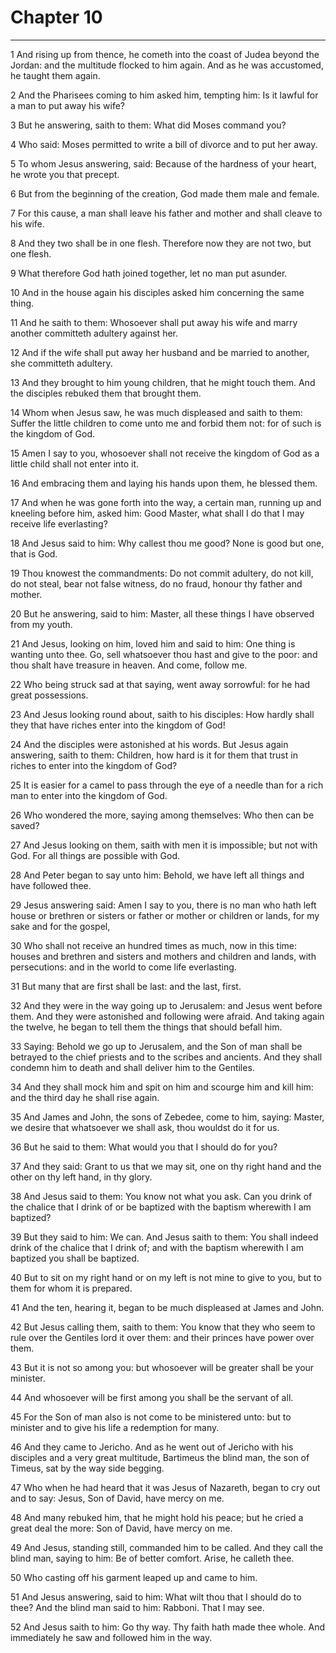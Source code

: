 # Chapter 10

***

1 And rising up from thence, he cometh into the coast of Judea beyond the Jordan: and the multitude flocked to him again. And as he was accustomed, he taught them again.

2 And the Pharisees coming to him asked him, tempting him: Is it lawful for a man to put away his wife?

3 But he answering, saith to them: What did Moses command you?

4 Who said: Moses permitted to write a bill of divorce and to put her away.

5 To whom Jesus answering, said: Because of the hardness of your heart, he wrote you that precept.

6 But from the beginning of the creation, God made them male and female.

7 For this cause, a man shall leave his father and mother and shall cleave to his wife.

8 And they two shall be in one flesh. Therefore now they are not two, but one flesh.

9 What therefore God hath joined together, let no man put asunder.

10 And in the house again his disciples asked him concerning the same thing.

11 And he saith to them: Whosoever shall put away his wife and marry another committeth adultery against her.

12 And if the wife shall put away her husband and be married to another, she committeth adultery.

13 And they brought to him young children, that he might touch them. And the disciples rebuked them that brought them.

14 Whom when Jesus saw, he was much displeased and saith to them: Suffer the little children to come unto me and forbid them not: for of such is the kingdom of God.

15 Amen I say to you, whosoever shall not receive the kingdom of God as a little child shall not enter into it.

16 And embracing them and laying his hands upon them, he blessed them.

17 And when he was gone forth into the way, a certain man, running up and kneeling before him, asked him: Good Master, what shall I do that I may receive life everlasting?

18 And Jesus said to him: Why callest thou me good? None is good but one, that is God.

19 Thou knowest the commandments: Do not commit adultery, do not kill, do not steal, bear not false witness, do no fraud, honour thy father and mother.

20 But he answering, said to him: Master, all these things I have observed from my youth.

21 And Jesus, looking on him, loved him and said to him: One thing is wanting unto thee. Go, sell whatsoever thou hast and give to the poor: and thou shalt have treasure in heaven. And come, follow me.

22 Who being struck sad at that saying, went away sorrowful: for he had great possessions.

23 And Jesus looking round about, saith to his disciples: How hardly shall they that have riches enter into the kingdom of God!

24 And the disciples were astonished at his words. But Jesus again answering, saith to them: Children, how hard is it for them that trust in riches to enter into the kingdom of God?

25 It is easier for a camel to pass through the eye of a needle than for a rich man to enter into the kingdom of God.

26 Who wondered the more, saying among themselves: Who then can be saved?

27 And Jesus looking on them, saith with men it is impossible; but not with God. For all things are possible with God.

28 And Peter began to say unto him: Behold, we have left all things and have followed thee.

29 Jesus answering said: Amen I say to you, there is no man who hath left house or brethren or sisters or father or mother or children or lands, for my sake and for the gospel,

30 Who shall not receive an hundred times as much, now in this time: houses and brethren and sisters and mothers and children and lands, with persecutions: and in the world to come life everlasting.

31 But many that are first shall be last: and the last, first.

32 And they were in the way going up to Jerusalem: and Jesus went before them. And they were astonished and following were afraid. And taking again the twelve, he began to tell them the things that should befall him.

33 Saying: Behold we go up to Jerusalem, and the Son of man shall be betrayed to the chief priests and to the scribes and ancients. And they shall condemn him to death and shall deliver him to the Gentiles.

34 And they shall mock him and spit on him and scourge him and kill him: and the third day he shall rise again.

35 And James and John, the sons of Zebedee, come to him, saying: Master, we desire that whatsoever we shall ask, thou wouldst do it for us.

36 But he said to them: What would you that I should do for you?

37 And they said: Grant to us that we may sit, one on thy right hand and the other on thy left hand, in thy glory.

38 And Jesus said to them: You know not what you ask. Can you drink of the chalice that I drink of or be baptized with the baptism wherewith I am baptized?

39 But they said to him: We can. And Jesus saith to them: You shall indeed drink of the chalice that I drink of; and with the baptism wherewith I am baptized you shall be baptized.

40 But to sit on my right hand or on my left is not mine to give to you, but to them for whom it is prepared.

41 And the ten, hearing it, began to be much displeased at James and John.

42 But Jesus calling them, saith to them: You know that they who seem to rule over the Gentiles lord it over them: and their princes have power over them.

43 But it is not so among you: but whosoever will be greater shall be your minister.

44 And whosoever will be first among you shall be the servant of all.

45 For the Son of man also is not come to be ministered unto: but to minister and to give his life a redemption for many.

46 And they came to Jericho. And as he went out of Jericho with his disciples and a very great multitude, Bartimeus the blind man, the son of Timeus, sat by the way side begging.

47 Who when he had heard that it was Jesus of Nazareth, began to cry out and to say: Jesus, Son of David, have mercy on me.

48 And many rebuked him, that he might hold his peace; but he cried a great deal the more: Son of David, have mercy on me.

49 And Jesus, standing still, commanded him to be called. And they call the blind man, saying to him: Be of better comfort. Arise, he calleth thee.

50 Who casting off his garment leaped up and came to him.

51 And Jesus answering, said to him: What wilt thou that I should do to thee? And the blind man said to him: Rabboni. That I may see.

52 And Jesus saith to him: Go thy way. Thy faith hath made thee whole. And immediately he saw and followed him in the way.

